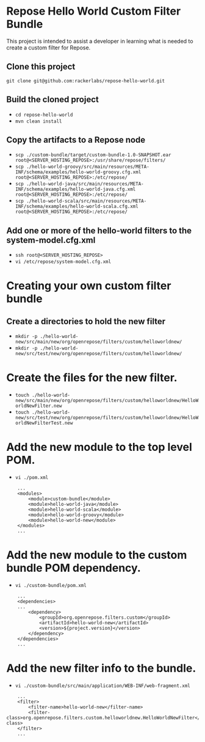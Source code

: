 # Repose Hello World Custom Filter Bundle

This project is intended to assist a developer in learning what is needed to create a custom filter for Repose. 

## Clone this project
`git clone git@github.com:rackerlabs/repose-hello-world.git`

## Build the cloned project
 - `cd repose-hello-world`
 - `mvn clean install`

## Copy the artifacts to a Repose node
 - `scp ./custom-bundle/target/custom-bundle-1.0-SNAPSHOT.ear                                       root@<SERVER_HOSTING_REPOSE>:/usr/share/repose/filters/`
 - `scp ./hello-world-groovy/src/main/resources/META-INF/schema/examples/hello-world-groovy.cfg.xml root@<SERVER_HOSTING_REPOSE>:/etc/repose/`
 - `scp ./hello-world-java/src/main/resources/META-INF/schema/examples/hello-world-java.cfg.xml     root@<SERVER_HOSTING_REPOSE>:/etc/repose/`
 - `scp ./hello-world-scala/src/main/resources/META-INF/schema/examples/hello-world-scala.cfg.xml   root@<SERVER_HOSTING_REPOSE>:/etc/repose/`

## Add one or more of the hello-world filters to the system-model.cfg.xml
 - `ssh root@<SERVER_HOSTING_REPOSE>`
 - `vi /etc/repose/system-model.cfg.xml`

# Creating your own custom filter bundle

## Create a directories to hold the new filter
 - `mkdir -p ./hello-world-new/src/main/new/org/openrepose/filters/custom/helloworldnew/`
 - `mkdir -p ./hello-world-new/src/test/new/org/openrepose/filters/custom/helloworldnew/`

# Create the files for the new filter.
 - `touch ./hello-world-new/src/main/new/org/openrepose/filters/custom/helloworldnew/HelloWorldNewFilter.new`
 - `touch ./hello-world-new/src/test/new/org/openrepose/filters/custom/helloworldnew/HelloWorldNewFilterTest.new`

# Add the new module to the top level POM.
 - `vi ./pom.xml`

```
    ...
    <modules>
        <module>custom-bundle</module>
        <module>hello-world-java</module>
        <module>hello-world-scala</module>
        <module>hello-world-groovy</module>
        <module>hello-world-new</module>
    </modules>
    ...
```
 
# Add the new module to the custom bundle POM dependency.
 - `vi ./custom-bundle/pom.xml`

```
    ...
    <dependencies>
    ...
        <dependency>
            <groupId>org.openrepose.filters.custom</groupId>
            <artifactId>hello-world-new</artifactId>
            <version>${project.version}</version>
        </dependency>
    </dependencies>
    ...
```

# Add the new filter info to the bundle.
 - `vi ./custom-bundle/src/main/application/WEB-INF/web-fragment.xml`

```
    ...
    <filter>
        <filter-name>hello-world-new</filter-name>
        <filter-class>org.openrepose.filters.custom.helloworldnew.HelloWorldNewFilter</filter-class>
    </filter>
    ...
```